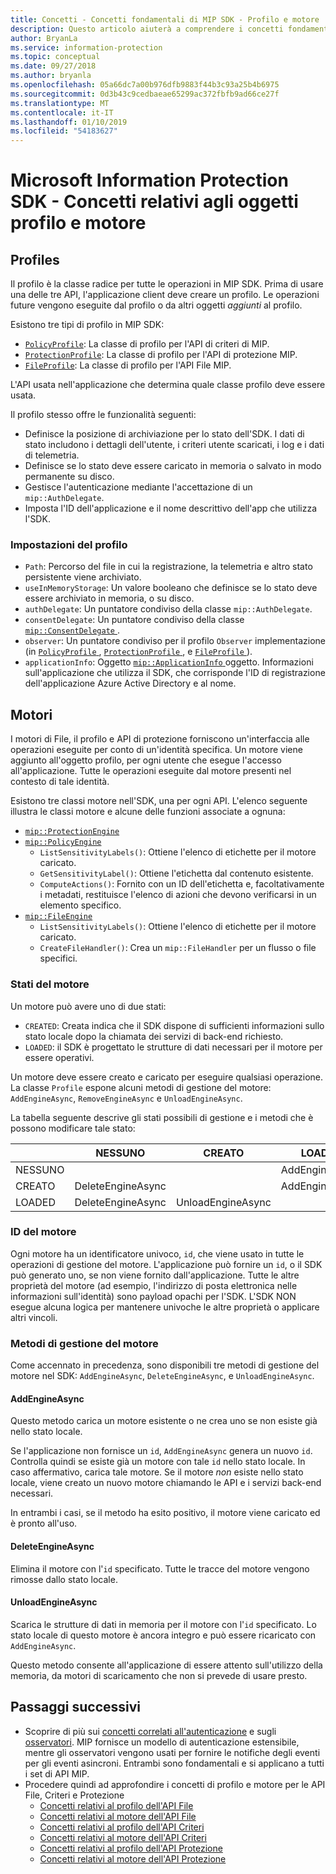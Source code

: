 ```yaml
---
title: Concetti - Concetti fondamentali di MIP SDK - Profilo e motore
description: Questo articolo aiuterà a comprendere i concetti fondamentali dell'SDK, ovvero il profilo e il motore creati durante l'inizializzazione dell'applicazione.
author: BryanLa
ms.service: information-protection
ms.topic: conceptual
ms.date: 09/27/2018
ms.author: bryanla
ms.openlocfilehash: 05a66dc7a00b976dfb9883f44b3c93a25b4b6975
ms.sourcegitcommit: 0d3b43c9cedbaeae65299ac372fbfb9ad66ce27f
ms.translationtype: MT
ms.contentlocale: it-IT
ms.lasthandoff: 01/10/2019
ms.locfileid: "54183627"
---
```

# <a name="microsoft-information-protection-sdk---profile-and-engine-object-concepts"></a>Microsoft Information Protection SDK - Concetti relativi agli oggetti profilo e motore

## <a name="profiles"></a>Profiles

Il profilo è la classe radice per tutte le operazioni in MIP SDK. Prima di usare una delle tre API, l'applicazione client deve creare un profilo. Le operazioni future vengono eseguite dal profilo o da altri oggetti *aggiunti* al profilo.

Esistono tre tipi di profilo in MIP SDK:

- [`PolicyProfile`](reference/class_mip_policyprofile.md): La classe di profilo per l'API di criteri di MIP.
- [`ProtectionProfile`](reference/class_mip_protectionprofile.md): La classe di profilo per l'API di protezione MIP.
- [`FileProfile`](reference/class_mip_fileprofile.md): La classe di profilo per l'API File MIP.

L'API usata nell'applicazione che determina quale classe profilo deve essere usata.

Il profilo stesso offre le funzionalità seguenti:

- Definisce la posizione di archiviazione per lo stato dell'SDK. I dati di stato includono i dettagli dell'utente, i criteri utente scaricati, i log e i dati di telemetria.
- Definisce se lo stato deve essere caricato in memoria o salvato in modo permanente su disco.
- Gestisce l'autenticazione mediante l'accettazione di un `mip::AuthDelegate`.
- Imposta l'ID dell'applicazione e il nome descrittivo dell'app che utilizza l'SDK.

### <a name="profile-settings"></a>Impostazioni del profilo

- `Path`: Percorso del file in cui la registrazione, la telemetria e altro stato persistente viene archiviato.
- `useInMemoryStorage`: Un valore booleano che definisce se lo stato deve essere archiviato in memoria, o su disco.
- `authDelegate`: Un puntatore condiviso della classe `mip::AuthDelegate`. 
- `consentDelegate`: Un puntatore condiviso della classe [ `mip::ConsentDelegate` ](reference/class_consentdelegate.md). 
- `observer`: Un puntatore condiviso per il profilo `Observer` implementazione (in [ `PolicyProfile` ](reference/class_mip_policyprofile_observer.md), [ `ProtectionProfile` ](reference/class_mip_protectionprofile_observer.md), e [ `FileProfile` ](reference/class_mip_fileprofile_observer.md)).
- `applicationInfo`: Oggetto [ `mip::ApplicationInfo` ](reference/mip-enums-and-structs.md#structures) oggetto. Informazioni sull'applicazione che utilizza il SDK, che corrisponde l'ID di registrazione dell'applicazione Azure Active Directory e al nome.

## <a name="engines"></a>Motori

I motori di File, il profilo e API di protezione forniscono un'interfaccia alle operazioni eseguite per conto di un'identità specifica. Un motore viene aggiunto all'oggetto profilo, per ogni utente che esegue l'accesso all'applicazione. Tutte le operazioni eseguite dal motore presenti nel contesto di tale identità.

Esistono tre classi motore nell'SDK, una per ogni API. L'elenco seguente illustra le classi motore e alcune delle funzioni associate a ognuna:

- [`mip::ProtectionEngine`](reference/class_mip_protectionengine.md)
- [`mip::PolicyEngine`](reference/class_mip_policyengine.md)
  - `ListSensitivityLabels()`: Ottiene l'elenco di etichette per il motore caricato.
  - `GetSensitivityLabel()`: Ottiene l'etichetta dal contenuto esistente.
  - `ComputeActions()`: Fornito con un ID dell'etichetta e, facoltativamente i metadati, restituisce l'elenco di azioni che devono verificarsi in un elemento specifico.
- [`mip::FileEngine`](reference/class_mip_fileengine.md)
  - `ListSensitivityLabels()`: Ottiene l'elenco di etichette per il motore caricato.
  - `CreateFileHandler()`: Crea un `mip::FileHandler` per un flusso o file specifici.

### <a name="engine-states"></a>Stati del motore

Un motore può avere uno di due stati:

- `CREATED`: Creata indica che il SDK dispone di sufficienti informazioni sullo stato locale dopo la chiamata dei servizi di back-end richiesto.
- `LOADED`: il SDK è progettato le strutture di dati necessari per il motore per essere operativi.

Un motore deve essere creato e caricato per eseguire qualsiasi operazione. La classe `Profile` espone alcuni metodi di gestione del motore: `AddEngineAsync`, `RemoveEngineAsync` e `UnloadEngineAsync`.

La tabella seguente descrive gli stati possibili di gestione e i metodi che è possono modificare tale stato:

|         | NESSUNO              | CREATO           | LOADED         |
|---------|-------------------|-------------------|----------------|
| NESSUNO    |                   |                   | AddEngineAsync |
| CREATO | DeleteEngineAsync |                   | AddEngineAsync |
| LOADED  | DeleteEngineAsync | UnloadEngineAsync |                |

### <a name="engine-id"></a>ID del motore

Ogni motore ha un identificatore univoco, `id`, che viene usato in tutte le operazioni di gestione del motore. L'applicazione può fornire un `id`, o il SDK può generato uno, se non viene fornito dall'applicazione. Tutte le altre proprietà del motore (ad esempio, l'indirizzo di posta elettronica nelle informazioni sull'identità) sono payload opachi per l'SDK. L'SDK NON esegue alcuna logica per mantenere univoche le altre proprietà o applicare altri vincoli.

### <a name="engine-management-methods"></a>Metodi di gestione del motore

Come accennato in precedenza, sono disponibili tre metodi di gestione del motore nel SDK: `AddEngineAsync`, `DeleteEngineAsync`, e `UnloadEngineAsync`.

#### <a name="addengineasync"></a>AddEngineAsync

Questo metodo carica un motore esistente o ne crea uno se non esiste già nello stato locale.

Se l'applicazione non fornisce un `id`, `AddEngineAsync` genera un nuovo `id`. Controlla quindi se esiste già un motore con tale `id` nello stato locale. In caso affermativo, carica tale motore. Se il motore *non* esiste nello stato locale, viene creato un nuovo motore chiamando le API e i servizi back-end necessari.

In entrambi i casi, se il metodo ha esito positivo, il motore viene caricato ed è pronto all'uso.

#### <a name="deleteengineasync"></a>DeleteEngineAsync

Elimina il motore con l'`id` specificato. Tutte le tracce del motore vengono rimosse dallo stato locale.

#### <a name="unloadengineasync"></a>UnloadEngineAsync

Scarica le strutture di dati in memoria per il motore con l'`id` specificato. Lo stato locale di questo motore è ancora integro e può essere ricaricato con `AddEngineAsync`.

Questo metodo consente all'applicazione di essere attento sull'utilizzo della memoria, da motori di scaricamento che non si prevede di usare presto.

## <a name="next-steps"></a>Passaggi successivi

- Scoprire di più sui [concetti correlati all'autenticazione](concept-authentication-cpp.md) e sugli [osservatori](concept-async-observers.md). MIP fornisce un modello di autenticazione estensibile, mentre gli osservatori vengono usati per fornire le notifiche degli eventi per gli eventi asincroni. Entrambi sono fondamentali e si applicano a tutti i set di API MIP.
- Procedere quindi ad approfondire i concetti di profilo e motore per le API File, Criteri e Protezione
  - [Concetti relativi al profilo dell'API File](concept-profile-engine-file-profile-cpp.md)
  - [Concetti relativi al motore dell'API File](concept-profile-engine-file-engine-cpp.md)
  - [Concetti relativi al profilo dell'API Criteri](concept-profile-engine-file-profile-cpp.md)
  - [Concetti relativi al motore dell'API Criteri](concept-profile-engine-file-engine-cpp.md)
  - [Concetti relativi al profilo dell'API Protezione](concept-profile-engine-file-profile-cpp.md)
  - [Concetti relativi al motore dell'API Protezione](concept-profile-engine-file-engine-cpp.md)  
